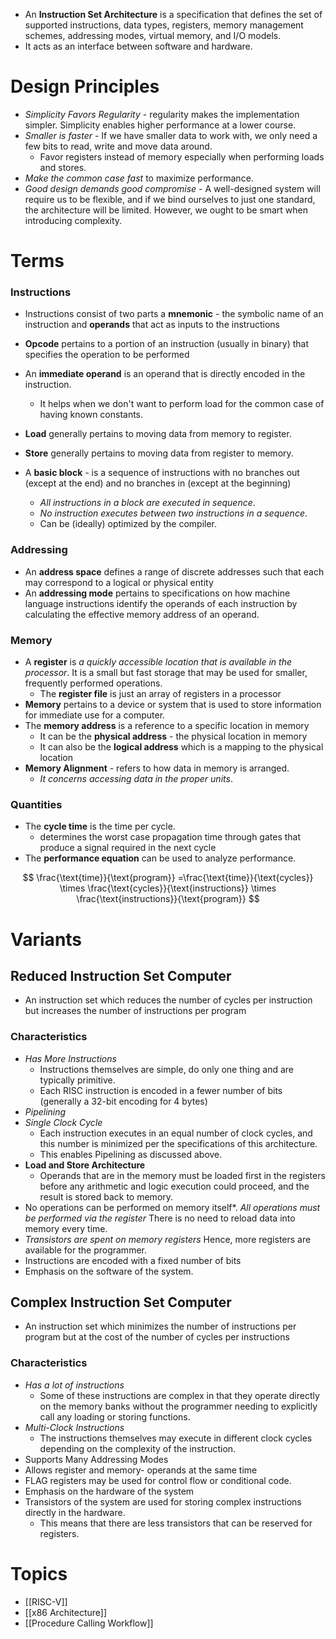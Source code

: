 * An **Instruction Set Architecture** is a specification that defines the set of supported instructions, data types, registers, memory management schemes, addressing modes, virtual memory, and I/O models. 
* It acts as an interface between software and hardware.
# Design Principles
* *Simplicity Favors Regularity*  - regularity makes the implementation simpler. Simplicity enables higher performance at a lower course.
* *Smaller is faster* - If we have smaller data to work with, we only need a few bits to read, write and move data around.
	* Favor registers instead of memory especially when performing loads and stores.
* *Make the common case fast* to maximize performance.
* *Good design demands good compromise* - A well-designed system will require us to be flexible, and if we bind ourselves to just one standard, the architecture will be limited. However, we ought to be smart when introducing complexity.
# Terms
### Instructions
* Instructions consist of two parts a **mnemonic** - the symbolic name of an instruction and **operands** that act as inputs to the instructions
* **Opcode** pertains to a portion of an instruction (usually in binary) that specifies the operation to be performed 
* An **immediate operand** is an operand that is directly encoded in the instruction. 
	* It helps when we don't want to perform load for the common case of having known constants.

* **Load** generally pertains to moving data from memory to register.
* **Store** generally pertains to moving data from register to memory.

* A **basic block** - is a sequence of instructions with no branches out (except at the end) and no branches in (except at the beginning)
	* *All instructions in a block are executed in sequence*.
	* *No instruction executes between two instructions in a sequence*. 
	* Can be (ideally) optimized by the compiler.
### Addressing
* An **address space** defines a range of discrete addresses such that each may correspond to a logical or physical entity 
* An **addressing mode** pertains to specifications on how machine language instructions identify the operands of each instruction by calculating the effective memory address of an operand.
### Memory
* A **register** is *a quickly accessible location that is available in the processor*. It is a small but fast storage that may be used for smaller, frequently performed operations.
	* The **register file** is just an array of registers in a processor
* **Memory** pertains to a device or system that is used to store information for immediate use for a computer. 
* The **memory address** is a reference to a specific location in memory
	* It can be the **physical address** - the physical location in memory 
	* It can also be the **logical address** which is a mapping to the physical location
* **Memory Alignment** - refers to how data in memory is arranged. 
	* *It concerns accessing data in the proper units*.
### Quantities
* The **cycle time** is the time per cycle.
	* determines the worst case propagation time through gates that produce a signal required in the next cycle
* The **performance equation** can be used to analyze performance.

$$
\frac{\text{time}}{\text{program}} =\frac{\text{time}}{\text{cycles}} \times \frac{\text{cycles}}{\text{instructions}} \times \frac{\text{instructions}}{\text{program}} 
$$

# Variants
## Reduced Instruction Set Computer
* An instruction set which reduces the number of cycles per instruction but increases the number of instructions per program
### Characteristics
* *Has More Instructions*
	* Instructions themselves are simple, do only one thing and are typically primitive.
	* Each RISC instruction is encoded in a fewer number of bits (generally a 32-bit encoding for 4 bytes)
* *Pipelining*
* *Single Clock Cycle* 
	* Each instruction executes in an equal number of clock cycles, and this number is minimized per the specifications of this architecture.
	* This enables Pipelining as discussed above.
* **Load and Store Architecture**
	* Operands that are in the memory must be loaded  first in the registers before any arithmetic and logic execution could proceed, and the result is stored back to memory.
* No operations can be performed on memory itself*. *All operations must be performed via the register* There is no need to reload data into memory every time.
* *Transistors are spent on memory registers* Hence, more registers are available for the programmer.
* Instructions are encoded with a fixed number of bits
* Emphasis on the software of the system.



## Complex Instruction Set Computer
* An instruction set which minimizes the number of instructions per program but at the cost of the number of cycles per instructions
### Characteristics
* *Has a lot of instructions*
	* Some of these instructions are complex in that they operate directly on the memory banks without the programmer needing to explicitly call any loading or storing functions. 
* *Multi-Clock Instructions*
	* The instructions themselves may execute in different clock cycles depending on the complexity of the instruction.
* Supports Many Addressing Modes
* Allows register and memory- operands at the same time
* FLAG registers may be used for control flow or conditional code.
* Emphasis on the hardware of the system
* Transistors of the system are used for storing complex instructions directly in the hardware.
	* This means that there are less transistors that can be reserved for registers.

# Topics
* [[RISC-V]]
* [[x86 Architecture]]
* [[Procedure Calling Workflow]]